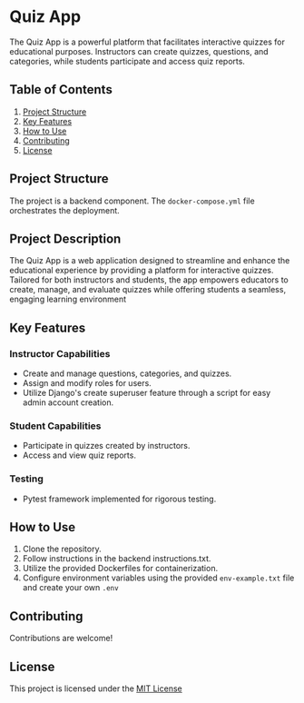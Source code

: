 # Quiz App

The Quiz App is a powerful platform that facilitates interactive quizzes for educational purposes. Instructors can create quizzes, questions, and categories, while students participate and access quiz reports.

## Table of Contents
1. [Project Structure](#project-structure)
2. [Key Features](#key-features)
3. [How to Use](#how-to-use)
4. [Contributing](#contributing)
5. [License](#license)

## Project Structure

The project is a backend component. The `docker-compose.yml` file orchestrates the deployment.


## Project Description

The Quiz App is a web application designed to streamline and enhance the educational experience by providing a platform for interactive quizzes. Tailored for both instructors and students, the app empowers educators to create, manage, and evaluate quizzes while offering students a seamless, engaging learning environment

## Key Features

### Instructor Capabilities
- Create and manage questions, categories, and quizzes.
- Assign and modify roles for users.
- Utilize Django's create superuser feature through a script for easy admin account creation.

### Student Capabilities
- Participate in quizzes created by instructors.
- Access and view quiz reports.

### Testing
- Pytest framework implemented for rigorous testing.

## How to Use

1. Clone the repository.
2. Follow instructions in the backend instructions.txt.
3. Utilize the provided Dockerfiles for containerization.
4. Configure environment variables using the provided `env-example.txt` file and create your own `.env`


## Contributing

Contributions are welcome!

## License

This project is licensed under the [MIT License](LICENSE)

